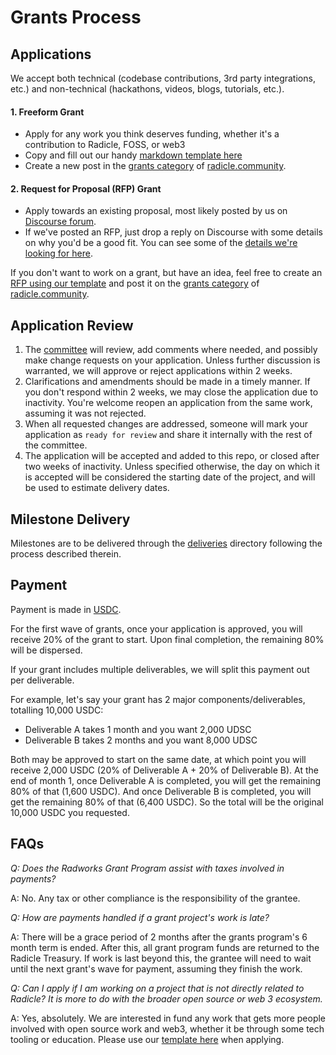 # Grants Process

## Applications

We accept both technical (codebase contributions, 3rd party integrations, etc.) and non-technical (hackathons, videos, blogs, tutorials, etc.).

#### 1. Freeform Grant 
* Apply for any work you think deserves funding, whether it's a contribution to Radicle, FOSS, or web3 
* Copy and fill out our handy [markdown template here](https://raw.githubusercontent.com/radicle-dev/radicle-grants/main/grants/applications/template.md)
* Create a new post in the [grants category](https://radicle.community/c/grants/24) of [radicle.community](https://radicle.community/).

#### 2. Request for Proposal (RFP) Grant
* Apply towards an existing proposal, most likely posted by us on [Discourse forum](https://radicle.community/c/grants/24).
* If we've posted an RFP, just drop a reply on Discourse with some details on why you'd be a good fit. You can see some of the [details we're looking for here](https://raw.githubusercontent.com/radicle-dev/radicle-grants/main/grants/applications/template.md).

If you don't want to work on a grant, but have an idea, feel free to create an [RFP using our template](https://github.com/radicle-dev/radicle-grants/blob/main/rfps/template.md) and post it on the [grants category](https://radicle.community/c/grants/24) of [radicle.community](https://radicle.community/).

## Application Review

1.  The [committee](#radicle-grants-committee) will review, add comments where needed, and possibly make change
    requests on your application. Unless further discussion is warranted, we will approve or reject applications within 2 weeks.
2.  Clarifications and amendments should be made in a timely manner. If you don't respond within 2 weeks, we may close the application due to inactivity. You're welcome reopen an application from the same work, assuming it was not rejected.
3.  When all requested changes are addressed, someone will mark your application as `ready for review` and share it internally with the rest of the committee.
4.  The application will be accepted and added to this repo, or closed after two weeks of inactivity. Unless specified otherwise, the day on which it is accepted will be considered the starting date of the project, and will be used to estimate delivery dates.

## Milestone Delivery

Milestones are to be delivered through the [deliveries](https://github.com/radicle-dev/radicle-grants/tree/main/grants/milestone_deliveries) directory following the process described therein.

## Payment

Payment is made in [USDC](https://etherscan.io/token/0xa0b86991c6218b36c1d19d4a2e9eb0ce3606eb48).

For the first wave of grants, once your application is approved, you will receive 20% of the grant to start. Upon final completion, the remaining 80% will be dispersed. 

If your grant includes multiple deliverables, we will split this payment out per deliverable. 

For example, let's say your grant has 2 major components/deliverables, totalling 10,000 USDC: 
* Deliverable A takes 1 month and you want 2,000 UDSC
* Deliverable B takes 2 months and you want 8,000 UDSC

Both may be approved to start on the same date, at which point you will receive 2,000 USDC (20% of Deliverable A + 20% of Deliverable B). At the end of month 1, once Deliverable A is completed, you will get the remaining 80% of that (1,600 USDC). And once Deliverable B is completed, you will get the remaining 80% of that (6,400 USDC). So the total will be the original 10,000 USDC you requested.

## FAQs

*Q: Does the Radworks Grant Program assist with taxes involved in payments?*

A: No. Any tax or other compliance is the responsibility of the grantee.

*Q: How are payments handled if a grant project's work is late?*

A: There will be a grace period of 2 months after the grants program's 6 month term is ended. After this, all grant program funds are returned to the Radicle Treasury. If work is last beyond this, the grantee will need to wait until the next grant's wave for payment, assuming they finish the work. 

*Q: Can I apply if I am working on a project that is not directly related to Radicle? It is more to do with the broader open source or web 3 ecosystem.*

A: Yes, absolutely. We are interested in fund any work that gets more people involved with open source work and web3, whether it be through some tech tooling or education. Please use our [template here](https://github.com/radicle-dev/radicle-grants/blob/main/grants/applications/template.md) when applying.


